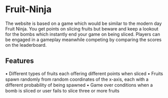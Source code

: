 # Fruit-Ninja
The website is based on a game which would be similar to the modern day
Fruit Ninja. You get points on slicing fruits but beware and keep a lookout
for the bombs which instantly end your game on being sliced. Players can be
engaged in a gameplay meanwhile competing by comparing the scores on
the leaderboard.

## Features
• Diﬀerent types of fruits each oﬀering diﬀerent points when sliced
• Fruits spawn randomly from random coordinates of the x-axis, each with a
diﬀerent probability of being spawned
• Game over conditions when a bomb is sliced or user fails to slice three or
more fruits
